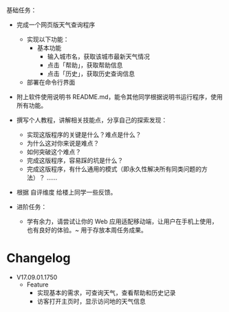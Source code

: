 基础任务：

- 完成一个网页版天气查询程序
    - 实现以下功能：
        - 基本功能
            - 输入城市名，获取该城市最新天气情况
            - 点击「帮助」，获取帮助信息
            - 点击「历史」，获取历史查询信息
	- 部署在命令行界面
- 附上软件使用说明书 README.md，能令其他同学根据说明书运行程序，使用所有功能。
- 撰写个人教程，讲解相关技能点，分享自己的探索发现：
    - 实现这版程序的关键是什么？难点是什么？
    - 为什么这对你来说是难点？
    - 如何突破这个难点？
    - 完成这版程序，容易踩的坑是什么？
    - 完成这版程序，有什么通用的模式（即永久性解决所有同类问题的方法）？
……
- 根据 自评维度 给楼上同学一些反馈。

- 进阶任务：
	- 学有余力，请尝试让你的 Web 应用适配移动端，让用户在手机上使用，也有良好的体验。~ 用于存放本周任务成果。

# Changelog

- V17.09.01.1750
	- Feature
		- 实现基本的需求，可查询天气，查看帮助和历史记录
		- 访客打开主页时，显示访问地的天气信息